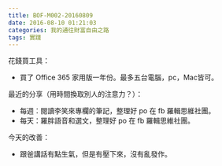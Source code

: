 ```yaml
---
title: BOF-M002-20160809
date: 2016-08-10 01:21:03
categories: 我的通往財富自由之路
tags: 實踐
---
```


花錢買工具：
- 買了 Office 365 家用版一年份。最多五台電腦，pc，Mac皆可。

最近的分享（用時間換取別人的注意力？）：
- 每週：閱讀李笑來專欄的筆記，整理好 po 在 fb 羅輯思維社團。
- 每天：羅胖語音和選文，整理好 po 在 fb 羅輯思維社團。

今天的改善：
- 跟爸講話有點生氣，但是有壓下來，沒有亂發作。
